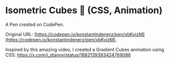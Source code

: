 # Isometric Cubes 🧊 (CSS, Animation)

A Pen created on CodePen.

Original URL: [https://codepen.io/konstantindenerz/pen/xbKyjzM](https://codepen.io/konstantindenerz/pen/xbKyjzM).

Inspired by this amazing video, I created a Gradient Cubes animation using CSS: https://x.com/i_dianov/status/1882139393424769086